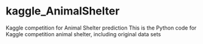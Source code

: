 # kaggle_AnimalShelter
Kaggle competition for Animal Shelter prediction
This is the Python code for Kaggle competition animal shelter, including original data sets
